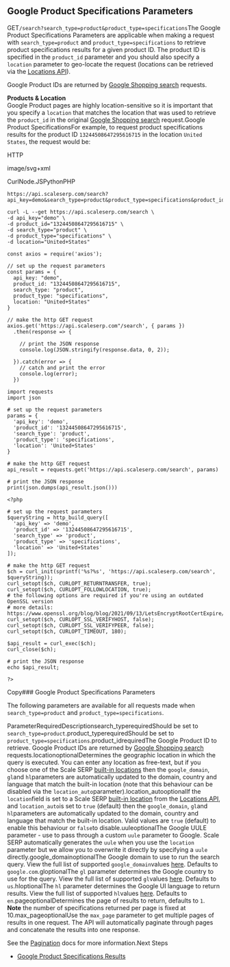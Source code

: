 Google Product Specifications Parameters
----------------------------------------

GET`/search?search_type=product&product_type=specifications`The Google Product Specifications Parameters are applicable when making a request with `search_type=product` and `product_type=specifications` to retrieve product specifications results for a given product ID. The product ID is specified in the `product_id` parameter and you should also specify a `location` parameter to geo-locate the request (locations can be retrieved via the [Locations API](/docs/locations-api/overview)).

Google Product IDs are returned by [Google Shopping search](/docs/search-api/results/google/shopping) requests.



**Products & Location**  
Google Product pages are highly location-sensitive so it is important that you specify a `location` that matches the location that was used to retrieve the `product_id` in the original [Google Shopping search](/docs/search-api/searches/google/shopping) request.![]()Google Product SpecificationsFor example, to request product specifications results for the product ID `13244508647295616715` in the location `United States`, the request would be:



HTTP



image/svg+xml
































CurlNode.JSPythonPHP
```
https://api.scaleserp.com/search?api_key=demo&search_type=product&product_type=specifications&product_id=13244508647295616715&location=United+States
```

```
curl -L --get https://api.scaleserp.com/search \
-d api_key="demo" \
-d product_id="13244508647295616715" \
-d search_type="product" \
-d product_type="specifications" \
-d location="United+States"
```

```
const axios = require('axios');

// set up the request parameters
const params = {
  api_key: "demo",
  product_id: "13244508647295616715",
  search_type: "product",
  product_type: "specifications",
  location: "United+States"
}

// make the http GET request
axios.get('https://api.scaleserp.com"/search', { params })
  .then(response => {

    // print the JSON response
    console.log(JSON.stringify(response.data, 0, 2));

  }).catch(error => {
    // catch and print the error
    console.log(error);
  })
```

```
import requests
import json

# set up the request parameters
params = {
  'api_key': 'demo',
  'product_id': '13244508647295616715',
  'search_type': 'product',
  'product_type': 'specifications',
  'location': 'United+States'
}

# make the http GET request
api_result = requests.get('https://api.scaleserp.com/search', params)

# print the JSON response
print(json.dumps(api_result.json()))
```

```
<?php
      
# set up the request parameters
$queryString = http_build_query([
  'api_key' => 'demo',
  'product_id' => '13244508647295616715',
  'search_type' => 'product',
  'product_type' => 'specifications',
  'location' => 'United+States'
]);

# make the http GET request
$ch = curl_init(sprintf('%s?%s', 'https://api.scaleserp.com/search', $queryString));
curl_setopt($ch, CURLOPT_RETURNTRANSFER, true);
curl_setopt($ch, CURLOPT_FOLLOWLOCATION, true);
# the following options are required if you're using an outdated OpenSSL version
# more details: https://www.openssl.org/blog/blog/2021/09/13/LetsEncryptRootCertExpire/
curl_setopt($ch, CURLOPT_SSL_VERIFYHOST, false);
curl_setopt($ch, CURLOPT_SSL_VERIFYPEER, false);
curl_setopt($ch, CURLOPT_TIMEOUT, 180);

$api_result = curl_exec($ch);
curl_close($ch);

# print the JSON response
echo $api_result;

?>
```
Copy### Google Product Specifications Parameters

The following parameters are available for all requests made when `search_type=product` and `product_type=specifications`.

ParameterRequiredDescriptionsearch\_typerequiredShould be set to `search_type=product`.product\_typerequiredShould be set to `product_type=specifications`.product\_idrequiredThe Google Product ID to retrieve. Google Product IDs are returned by [Google Shopping search](/docs/search-api/results/google/shopping) requests.locationoptionalDetermines the geographic location in which the query is executed. You can enter any location as free-text, but if you choose one of the Scale SERP [built-in locations](/docs/locations-api) then the `google_domain`, `gl`and `hl`parameters are automatically updated to the domain, country and language that match the built-in location (note that this behaviour can be disabled via the `location_auto`parameter).location\_autooptionalIf the `location`field is set to a Scale SERP [built-in location](/docs/locations-api) from the [Locations API](/docs/locations-api), and `location_auto`is set to `true` (default) then the `google_domain`, `gl`and `hl`parameters are automatically updated to the domain, country and language that match the built-in location. Valid values are `true` (default) to enable this behaviour or `false`to disable.uuleoptionalThe Google UULE parameter - use to pass through a custom `uule` parameter to Google. Scale SERP automatically generates the `uule` when you use the `location` parameter but we allow you to overwrite it directly by specifying a `uule` directly.google\_domainoptionalThe Google domain to use to run the search query. View the full list of supported `google_domain`values [here](/docs/search-api/reference/google-domains). Defaults to `google.com`.gloptionalThe `gl` parameter determines the Google country to use for the query. View the full list of supported `gl`values [here](/docs/search-api/reference/google-countries). Defaults to `us`.hloptionalThe `hl` parameter determines the Google UI language to return results. View the full list of supported `hl`values [here](/docs/search-api/reference/google-languages). Defaults to `en`.pageoptionalDetermines the page of results to return, defaults to `1`.  
**Note** the number of specifications returned per page is fixed at 10.max\_pageoptionalUse the `max_page` parameter to get multiple pages of results in one request. The API will automatically paginate through pages and concatenate the results into one response.  
  
See the [Pagination](/docs/search-api/pagination) docs for more information.Next Steps

* [Google Product Specifications Results](/docs/search-api/results/google/product-specifications)
